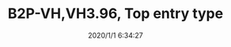 ﻿---
layout: post 
title: B2P-VH,VH3.96, Top entry type
tags: VH VH3.96
categories: housing-terminal
overview: B2P-VH,VH3.96, Top entry type
part_number: B2P-VH
thumb_img: static/202006/225-thumb-20200626145830.jpg
small_img: static/202006/225-20200626145830.jpg
date: 2020/1/1 6:34:27
---



